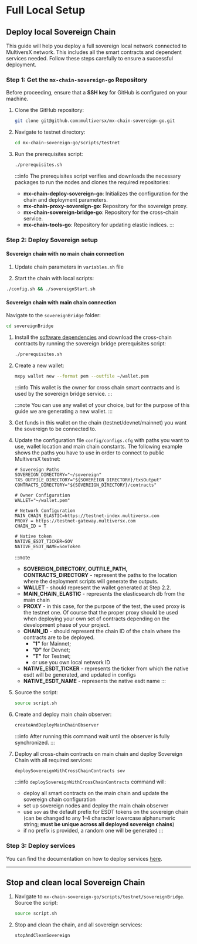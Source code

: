 # Full Local Setup

## Deploy local Sovereign Chain

This guide will help you deploy a full sovereign local network connected to MultiversX network. This includes all the smart contracts and dependent services needed. Follow these steps carefully to ensure a successful deployment.

### Step 1: Get the `mx-chain-sovereign-go` Repository

Before proceeding, ensure that a **SSH key** for GitHub is configured on your machine.

1. Clone the GitHub repository:
    ```bash
    git clone git@github.com:multiversx/mx-chain-sovereign-go.git
    ```

2. Navigate to testnet directory:
    ```bash
    cd mx-chain-sovereign-go/scripts/testnet
    ```

3. Run the prerequisites script:
    ```bash
    ./prerequisites.sh
    ```

    :::info
    The prerequisites script verifies and downloads the necessary packages to run the nodes and clones the required repositories:

    - **mx-chain-deploy-sovereign-go**: Initializes the configuration for the chain and deployment parameters.
    - **mx-chain-proxy-sovereign-go**: Repository for the sovereign proxy.
    - **mx-chain-sovereign-bridge-go**: Repository for the cross-chain service.
    - **mx-chain-tools-go**: Repository for updating elastic indices.
    :::

### Step 2: Deploy Sovereign setup

#### Sovereign chain with no main chain connection

1. Update chain parameters in `variables.sh` file

2. Start the chain with local scripts:
```bash
./config.sh && ./sovereignStart.sh
```

#### Sovereign chain with main chain connection

Navigate to the `sovereignBridge` folder:
```bash
cd sovereignBridge
```

1. Install the [software dependencies](/sovereign/software-dependencies) and download the cross-chain contracts by running the sovereign bridge prerequisites script:
    ```bash
    ./prerequisites.sh
    ```

2. Create a new wallet:
    ```bash
    mxpy wallet new --format pem --outfile ~/wallet.pem
    ```

    :::info
    This wallet is the owner for cross chain smart contracts and is used by the sovereign bridge service.
    :::
    
    :::note
    You can use any wallet of your choice, but for the purpose of this guide we are generating a new wallet.
    :::

3. Get funds in this wallet on the chain (testnet/devnet/mainnet) you want the sovereign to be connected to.

4. Update the configuration file `config/configs.cfg` with paths you want to use, wallet location and main chain constants. The following example shows the paths you have to use in order to connect to public MultiversX testnet:
    ```
    # Sovereign Paths
    SOVEREIGN_DIRECTORY="~/sovereign"
    TXS_OUTFILE_DIRECTORY="${SOVEREIGN_DIRECTORY}/txsOutput"
    CONTRACTS_DIRECTORY="${SOVEREIGN_DIRECTORY}/contracts"

    # Owner Configuration
    WALLET="~/wallet.pem"

    # Network Configuration
    MAIN_CHAIN_ELASTIC=https://testnet-index.multiversx.com
    PROXY = https://testnet-gateway.multiversx.com
    CHAIN_ID = T

    # Native token
    NATIVE_ESDT_TICKER=SOV
    NATIVE_ESDT_NAME=SovToken
    ```

    :::note
    - **SOVEREIGN_DIRECTORY, OUTFILE_PATH, CONTRACTS_DIRECTORY** - represent the paths to the location where the deployment scripts will generate the outputs.
    - **WALLET** - should represent the wallet generated at Step 2.2.
    - **MAIN_CHAIN_ELASTIC** - represents the elasticsearch db from the main chain
    - **PROXY** - in this case, for the purpose of the test, the used proxy is the testnet one. Of course that the proper proxy should be used when deploying your own set of contracts depending on the development phase of your project.
    - **CHAIN_ID** - should represent the chain ID of the chain where the contracts are to be deployed.
        - **"1"** for Mainnet;
        - **"D"** for Devnet;
        - **"T"** for Testnet;
        - or use you own local network ID
    - **NATIVE_ESDT_TICKER** - represents the ticker from which the native esdt will be generated, and updated in configs
    - **NATIVE_ESDT_NAME** - represents the native esdt name
    :::

5. Source the script:
    ```bash
    source script.sh
    ```

6. Create and deploy main chain observer:
    ```bash
    createAndDeployMainChainObserver
    ```
   
    :::info
    After running this command wait until the observer is fully synchronized.
    :::

6. Deploy all cross-chain contracts on main chain and deploy Sovereign Chain with all required services:
    ```bash
    deploySovereignWithCrossChainContracts sov
    ```

   :::info
   `deploySovereignWithCrossChainContracts` command will:
    - deploy all smart contracts on the main chain and update the sovereign chain configuration
    - set up sovereign nodes and deploy the main chain observer
    - use `sov` as the default prefix for ESDT tokens on the sovereign chain  
      (can be changed to any 1–4 character lowercase alphanumeric string; **must be unique across all deployed sovereign chains**)
    - if no prefix is provided, a random one will be generated
    :::

### Step 3: Deploy services

You can find the documentation on how to deploy services [here](/sovereign/services).

___

## Stop and clean local Sovereign Chain

1. Navigate to `mx-chain-sovereign-go/scripts/testnet/sovereignBridge`.
    Source the script:
    ```bash
    source script.sh
    ```

2. Stop and clean the chain, and all sovereign services:
    ```bash
    stopAndCleanSovereign
    ```
